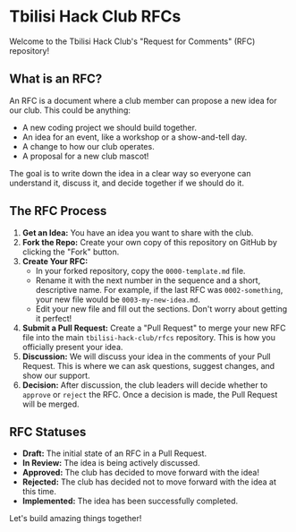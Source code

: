 # Tbilisi Hack Club RFCs

Welcome to the Tbilisi Hack Club's "Request for Comments" (RFC) repository!

## What is an RFC?

An RFC is a document where a club member can propose a new idea for our club. This could be anything:

- A new coding project we should build together.
- An idea for an event, like a workshop or a show-and-tell day.
- A change to how our club operates.
- A proposal for a new club mascot!

The goal is to write down the idea in a clear way so everyone can understand it, discuss it, and decide together if we should do it.

## The RFC Process

1.  **Get an Idea:** You have an idea you want to share with the club.
2.  **Fork the Repo:** Create your own copy of this repository on GitHub by clicking the "Fork" button.
3.  **Create Your RFC:**
    - In your forked repository, copy the `0000-template.md` file.
    - Rename it with the next number in the sequence and a short, descriptive name. For example, if the last RFC was `0002-something`, your new file would be `0003-my-new-idea.md`.
    - Edit your new file and fill out the sections. Don't worry about getting it perfect!
4.  **Submit a Pull Request:** Create a "Pull Request" to merge your new RFC file into the main `tbilisi-hack-club/rfcs` repository. This is how you officially present your idea.
5.  **Discussion:** We will discuss your idea in the comments of your Pull Request. This is where we can ask questions, suggest changes, and show our support.
6.  **Decision:** After discussion, the club leaders will decide whether to `approve` or `reject` the RFC. Once a decision is made, the Pull Request will be merged.

## RFC Statuses

- **Draft:** The initial state of an RFC in a Pull Request.
- **In Review:** The idea is being actively discussed.
- **Approved:** The club has decided to move forward with the idea!
- **Rejected:** The club has decided not to move forward with the idea at this time.
- **Implemented:** The idea has been successfully completed.

Let's build amazing things together!
